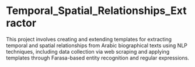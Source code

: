 # Temporal_Spatial_Relationships_Extractor
This project involves creating and extending templates for extracting temporal and spatial relationships from Arabic biographical texts using NLP techniques, including data collection via web scraping and applying templates through Farasa-based entity recognition and regular expressions.
